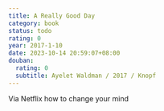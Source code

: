 ```yaml
---
title: A Really Good Day
category: book
status: todo
rating: 0
year: 2017-1-10
date: 2023-10-14 20:59:07+08:00
douban:
  rating: 0
  subtitle: Ayelet Waldman / 2017 / Knopf
---
```


Via Netflix how to change your mind
